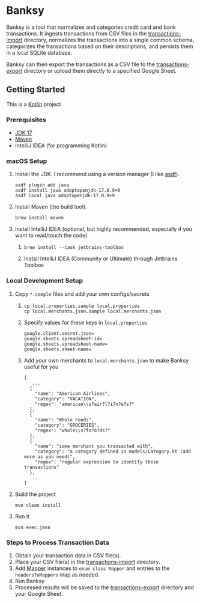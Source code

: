 # Banksy
Banksy is a tool that normalizes and categories credit card and bank transactions. 
It ingests transactions from CSV files in the [transactions-import](transactions-import) directory,
normalizes the transactions into a single common schema, categorizes the transactions based on their descriptions,
and persists them in a local SQLite database.

Banksy can then export the transactions as a CSV file to the [transactions-export](transactions-export) directory or 
upload them directly to a specified Google Sheet.

## Getting Started
This is a [Kotlin](https://kotlinlang.org/docs/home.html) project 

### Prerequisites
* [JDK 17](https://adoptium.net/temurin/archive/?version=17)
* [Maven](https://maven.apache.org/)
* IntelliJ IDEA (for programming Kotlin)

### macOS Setup
1. Install the JDK. I recommend using a version manager (I like [asdf](https://asdf-vm.com/)).
   ```shell
   asdf plugin add java
   asdf install java adoptopenjdk-17.0.9+9
   asdf local java adoptopenjdk-17.0.9+9
   ```

2. Install Maven (the build tool).
   ```shell
   brew install maven
   ```

3. Install IntelliJ IDEA (optional, but highly recommended, especially if you want to read/touch the code)
    1. ```shell
       brew install --cask jetbrains-toolbox
       ```
    2. Install IntelliJ IDEA (Community or Ultimate) through Jetbrains Toolbox

### Local Development Setup
1. Copy `*.sample` files and add your own configs/secrets
    1. ```shell
       cp local.properties.sample local.properties
       cp local.merchants.json.sample local.merchants.json
       ```
    2. Specify values for these keys in `local.properties`
       ```shell
       google.client.secret.json=
       google.sheets.spreadsheet-id=
       google.sheets.spreadsheet-name=
       google.sheets.sheet-name=
       ```
    3. Add your own merchants to `local.merchants.json` to make Banksy useful for you
       ```shell
       [
          ...
         {
           "name": "American Airlines",
           "category": "VACATION",
           "regex": "american\\s?air?l?i?n?e?s?"
         },
         {
           "name": "Whole Foods",
           "category": "GROCERIES",
           "regex": "whole\\s?fo?o?ds?"
         },
         {
           "name": "some merchant you transacted with",
           "category": "a category defined in models/Category.kt (add more as you need)",
           "regex": "regular expression to identify these transactions"
         },
         ...
       ]
       ```
   
2. Build the project
   ```shell
   mvn clean install
   ```

3. Run it
   ```shell
   mvn exec:java
   ```

### Steps to Process Transaction Data
1. Obtain your transaction data in CSV file(s).
2. Place your CSV file(s) in the [transactions-import](transactions-import) directory.
3. Add [Mapper](src/main/kotlin/org/jameshpark/banksy/transformer/Mapper.kt) instances to `enum class Mapper` and entries to the `headersToMappers` map as needed.
4. Run Banksy
5. Processed results will be saved to the [transactions-export](transactions-export) directory and your Google Sheet.